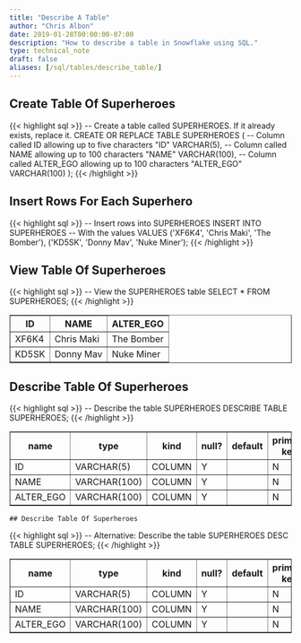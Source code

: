 ```yaml
---
title: "Describe A Table"
author: "Chris Albon"
date: 2019-01-28T00:00:00-07:00
description: "How to describe a table in Snowflake using SQL."
type: technical_note
draft: false
aliases: [/sql/tables/describe_table/]
---
```


## Create Table Of Superheroes

{{< highlight sql >}}
-- Create a table called SUPERHEROES. If it already exists, replace it.
CREATE OR REPLACE TABLE SUPERHEROES (
  -- Column called ID allowing up to five characters
  "ID" VARCHAR(5), 
  -- Column called NAME allowing up to 100 characters
  "NAME" VARCHAR(100),
  -- Column called ALTER_EGO allowing up to 100 characters
  "ALTER_EGO" VARCHAR(100)
);
{{< /highlight >}}

## Insert Rows For Each Superhero

{{< highlight sql >}}
-- Insert rows into SUPERHEROES
INSERT INTO SUPERHEROES 
    -- With the values
    VALUES
    ('XF6K4', 'Chris Maki', 'The Bomber'),
    ('KD5SK', 'Donny Mav', 'Nuke Miner');
{{< /highlight >}}

## View Table Of Superheroes

{{< highlight sql >}}
-- View the SUPERHEROES table
SELECT * FROM SUPERHEROES;
{{< /highlight >}}
<table border=1>
    <thead>
        <tr>
            <th>ID</th>
            <th>NAME</th>
            <th>ALTER_EGO</th>
        </tr>
    </thead>
    <tbody>
        <tr>
            <td>XF6K4</td>
            <td>Chris Maki</td>
            <td>The Bomber</td>
        </tr>
        <tr>
            <td>KD5SK</td>
            <td>Donny Mav</td>
            <td>Nuke Miner</td>
        </tr>
    </tbody>
</table>

## Describe Table Of Superheroes

{{< highlight sql >}}
-- Describe the table SUPERHEROES
DESCRIBE TABLE SUPERHEROES;
{{< /highlight >}}
<table border=1>
        <thead>
            <tr>
                <th>name</th>
                <th>type</th>
                <th>kind</th>
                <th>null?</th>
                <th>default</th>
                <th>primary key</th>
                <th>unique key</th>
                <th>check</th>
                <th>expression</th>
                <th>comment</th>
            </tr>
        </thead>
        <tbody>
            <tr>
                <td>ID</td>
                <td>VARCHAR(5)</td>
                <td>COLUMN</td>
                <td>Y</td>
                <td></td>
                <td>N</td>
                <td>N</td>
                <td></td>
                <td></td>
                <td></td>
            </tr>
            <tr>
                <td>NAME</td>
                <td>VARCHAR(100)</td>
                <td>COLUMN</td>
                <td>Y</td>
                <td></td>
                <td>N</td>
                <td>N</td>
                <td></td>
                <td></td>
                <td></td>
            </tr>
            <tr>
                <td>ALTER_EGO</td>
                <td>VARCHAR(100)</td>
                <td>COLUMN</td>
                <td>Y</td>
                <td></td>
                <td>N</td>
                <td>N</td>
                <td></td>
                <td></td>
                <td></td>
            </tr>
        </tbody>
    </table>

    ## Describe Table Of Superheroes

{{< highlight sql >}}
-- Alternative: Describe the table SUPERHEROES
DESC TABLE SUPERHEROES;
{{< /highlight >}}
<table border=1>
        <thead>
            <tr>
                <th>name</th>
                <th>type</th>
                <th>kind</th>
                <th>null?</th>
                <th>default</th>
                <th>primary key</th>
                <th>unique key</th>
                <th>check</th>
                <th>expression</th>
                <th>comment</th>
            </tr>
        </thead>
        <tbody>
            <tr>
                <td>ID</td>
                <td>VARCHAR(5)</td>
                <td>COLUMN</td>
                <td>Y</td>
                <td></td>
                <td>N</td>
                <td>N</td>
                <td></td>
                <td></td>
                <td></td>
            </tr>
            <tr>
                <td>NAME</td>
                <td>VARCHAR(100)</td>
                <td>COLUMN</td>
                <td>Y</td>
                <td></td>
                <td>N</td>
                <td>N</td>
                <td></td>
                <td></td>
                <td></td>
            </tr>
            <tr>
                <td>ALTER_EGO</td>
                <td>VARCHAR(100)</td>
                <td>COLUMN</td>
                <td>Y</td>
                <td></td>
                <td>N</td>
                <td>N</td>
                <td></td>
                <td></td>
                <td></td>
            </tr>
        </tbody>
    </table>